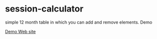 # session-calculator
simple 12 month table in which you can add and remove elements.
Demo 
<html>
<a  href = "http://hoc-bushes.surge.sh">Demo Web site</a>
</html>
